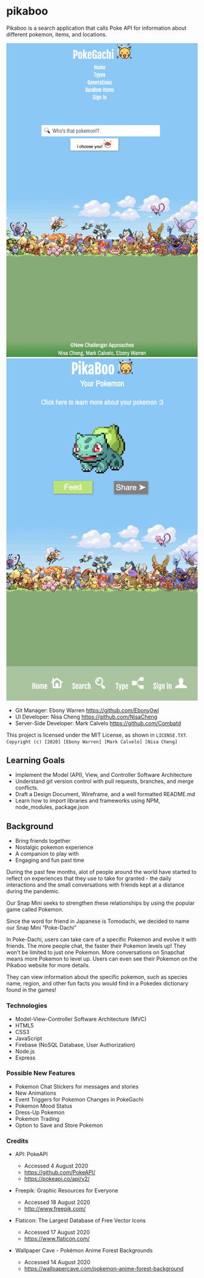 # pikaboo
Pikaboo is a search application that calls Poke API for information about different pokemon, items, and locations.

![homepage](./public/images/homepage.png)
![pokedachi](./public/images/pikaboo_pokegachi.png)

* Git Manager: Ebony Warren https://github.com/Ebony0wl
* UI Developer: Nisa Cheng https://github.com/NisaCheng
* Server-Side Developer: Mark Calvelo https://github.com/Combatd

This project is licensed under the MIT License, as shown in ```LICENSE.TXT```.
```Copyright (c) [2020] [Ebony Warren] [Mark Calvelo] [Nisa Cheng]```

## Learning Goals
* Implement the Model (API), View, and Controller Software Architecture
* Understand git version control with pull requests, branches, and merge conflicts.
* Draft a Design Document, Wireframe, and a well formatted README.md
* Learn how to import libraries and frameworks using NPM, node_modules, package.json

## Background
* Bring friends together
* Nostalgic pokemon experience
* A companion to play with
* Engaging and fun past time

During the past few months, alot of people around the world have started to reflect on experiences that they use to take for granted - the daily interactions and the small conversations with friends kept at a distance during the pandemic. 

Our Snap Mini seeks to strengthen these relationships by using the popular game called Pokemon.

Since the word for friend in Japanese is Tomodachi, we decided to name our Snap Mini “Poke-Dachi”

In Poke-Dachi, users can take care of a specific Pokemon and evolve it with friends.
The more people chat, the faster their Pokemon levels up!
They won't be limited to just one Pokemon. More conversations on Snapchat means more
Pokemon to level up. Users can even see their Pokemon on the Pikaboo website for more details.

They can view information about the specific pokemon, such as species name, region, and other fun facts you would find in a Pokedex dictionary found in the games!

### Technologies
* Model-View-Controller Software Architecture (MVC)
* HTML5
* CSS3
* JavaScript
* Firebase (NoSQL Database, User Authorization)
* Node.js
* Express

### Possible New Features
* Pokemon Chat Stickers for messages and stories
* New Animations
* Event Triggers for Pokemon Changes in PokeGachi
* Pokemon Mood Status
* Dress-Up Pokemon
* Pokemon Trading
* Option to Save and Store Pokemon

### Credits
* API: PokeAPI
    * Accessed 4 August 2020
    * https://github.com/PokeAPI/
    * https://pokeapi.co/api/v2/
    
* Freepik: Graphic Resources for Everyone
    * Accessed 18 August 2020
    * http://www.freepik.com/

* Flaticon: The Largest Database of Free Vector Icons    
    * Accessed 17 August 2020
    * https://www.flaticon.com/

* Wallpaper Cave - Pokémon Anime Forest Backgrounds
    * Accessed 14 August 2020
    * https://wallpapercave.com/pokemon-anime-forest-background